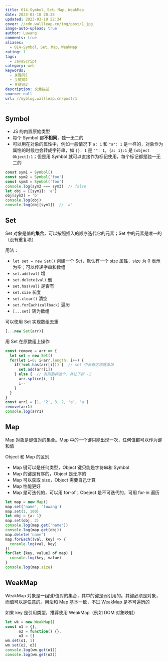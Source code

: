 ```yaml
---
title: 014-Symbol、Set、Map、WeakMap
date: 2023-03-10 20:38
updated: 2023-03-19 22:34
cover: //cdn.wallleap.cn/img/post/1.jpg
image-auto-upload: true
author: Luwang
comments: true
aliases:
  - 014-Symbol、Set、Map、WeakMap
rating: 1
tags:
  - JavaScript
category: web
keywords:
  - 关键词1
  - 关键词2
  - 关键词3
description: 文章描述
source: null
url: //myblog.wallleap.cn/post/1
---
```


## Symbol

- JS 的内置原始类型
- 每个 Symbol 都**不相同**，独一无二的
- 可以用在对象的属性中，例如一般情况下 `a: 1` 和 `"a": 1` 是一样的，对象作为属性的时候也会转成字符串，如 `{}: 1` 是 `"": 1`，`{a: 1}:1` 是 `[object Object]:1`；但是用 Symbol 就可以直接作为标记使用，每个标记都是独一无二的

```js
const sym1 = Symbol()
const sym2 = Symbol('foo')
const sym3 = Symbol('foo')
console.log(sym2 === sym3)  // false
let obj = {[sym1]: 'a'}
obj[sym2] = 'b'
console.log(obj)
console.log(obj[sym1])  // 'a'
```

## Set

Set 对象是值的**集合**，可以按照插入的顺序迭代它的元素；Set 中的元素是唯一的（没有重复项）

用法：

- `let set = new Set()`  创建一个 Set，默认有一个 size 属性，size 为 0 表示为空；可以传递字串和数组
- `set.add(val)`  增
- `set.delete(val)`  删
- `set.has(val)`  是否有
- `set.size`  长度
- `set.clear()`  清空
- `set.forEach(callback)`  遍历
- `[...set]`  转为数组

可以使用 Set 实现数组去重

```js
[...new Set(arr)]
```

用 Set 在原数组上操作

```js
const remove = arr => {
  let set = new Set()
  for(let i=0; i<arr.length; i++) {
    if(!set.has(arr[i])) {  // set 中没有这项就添加
      set.add(arr[i])
    } else {  // 有则删掉这个，并让下标 -1
      arr.splice(i, 1)
      i--
    }
  }
}
const arr1 = [1, '2', 3, 2, 'a', 'a']
remove(arr1)
console.log(arr1)
```

## Map

Map 对象是键值对的集合。Map 中的一个键只能出现一次，任何值都可以作为键和值

Object 和 Map 的区别

- Map 键可以是任何类型，Object 键只能是字符串和 Symbol
- Map 的键是有序的，Object 是无序的
- Map 可以获取 size，Object 需要自己计算
- Map 性能更好
- Map 是可迭代的，可以用 for-of；Obeject 是不可迭代的，可用 for-in 遍历

```js
let map = new Map()
map.set('name', 'luwang')
map.set(1, 100)
let obj = {a: 1}
map.set(obj, 2)
console.log(map.get('name'))
console.log(map.get(obj))
map.delete('name')
map.forEach((val, key) => {
  console.log(val, key)
})
for(let [key, value] of map) {
  console.log(key, value)
}
console.log(map.size)
```

## WeakMap

WeakMap 对象是一组键/值对的集合，其中的键是弱引用的。其键必须是对象，而值可以是任意的。用法和 Map 基本一致，不过 WeakMap 是不可遍历的

如果 key 是引用类型，推荐使用 WeakMap（例如 DOM 对象映射）

```js
let wk = new WeakMap()
const o1 = {},
	  o2 = function() {},
	  o3 = []
wm.set(o1, 1)
wm.set(o2, o3)
console.log(wm.get(o1))
console.log(wm.get(o2))
```
